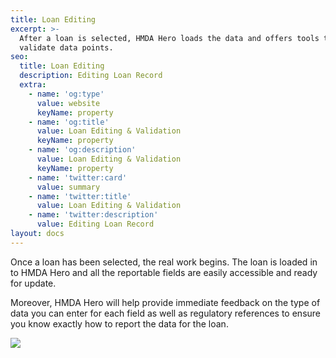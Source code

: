 ```yaml
---
title: Loan Editing
excerpt: >-
  After a loan is selected, HMDA Hero loads the data and offers tools to update
  validate data points. 
seo:
  title: Loan Editing
  description: Editing Loan Record
  extra:
    - name: 'og:type'
      value: website
      keyName: property
    - name: 'og:title'
      value: Loan Editing & Validation
      keyName: property
    - name: 'og:description'
      value: Loan Editing & Validation
      keyName: property
    - name: 'twitter:card'
      value: summary
    - name: 'twitter:title'
      value: Loan Editing & Validation
    - name: 'twitter:description'
      value: Editing Loan Record
layout: docs
---
```

Once a loan has been selected, the real work begins. The loan is loaded in to HMDA Hero and all the reportable fields are easily accessible and ready for update.

Moreover, HMDA Hero will help provide immediate feedback on the type of data you can enter for each field as well as regulatory references to ensure you know exactly how to report the data for the loan.

![](/images/Edit%20Loan.gif)
